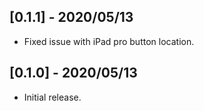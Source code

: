 ## [0.1.1] - 2020/05/13

* Fixed issue with iPad pro button location.

## [0.1.0] - 2020/05/13

* Initial release.
